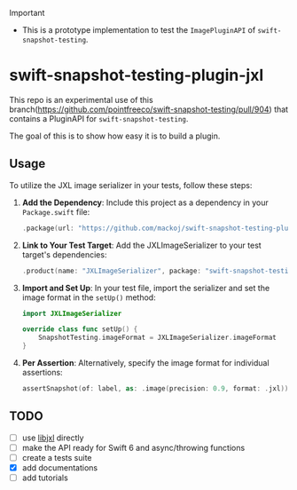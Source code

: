 > [!IMPORTANT]  
> - This is a prototype implementation to test the `ImagePluginAPI` of `swift-snapshot-testing`.

# swift-snapshot-testing-plugin-jxl

This repo is an experimental use of this branch(https://github.com/pointfreeco/swift-snapshot-testing/pull/904) that contains a PluginAPI for `swift-snapshot-testing`.

The goal of this is to show how easy it is to build a plugin.

## Usage

To utilize the JXL image serializer in your tests, follow these steps:

1. **Add the Dependency**: Include this project as a dependency in your `Package.swift` file:

    ```swift
    .package(url: "https://github.com/mackoj/swift-snapshot-testing-plugin-jxl.git", revision: "0.0.1"),
    ```

2. **Link to Your Test Target**: Add the JXLImageSerializer to your test target's dependencies:

    ```swift
    .product(name: "JXLImageSerializer", package: "swift-snapshot-testing-plugin-jxl"),
    ```

3. **Import and Set Up**: In your test file, import the serializer and set the image format in the `setUp()` method:

    ```swift
    import JXLImageSerializer

    override class func setUp() {
        SnapshotTesting.imageFormat = JXLImageSerializer.imageFormat
    }
    ```

4. **Per Assertion**: Alternatively, specify the image format for individual assertions: 

    ```swift
    assertSnapshot(of: label, as: .image(precision: 0.9, format: .jxl))
    ```

## TODO

- [ ] use [libjxl](https://github.com/libjxl/libjxl) directly
- [ ] make the API ready for Swift 6 and async/throwing functions
- [ ] create a tests suite
- [x] add documentations
- [ ] add tutorials
